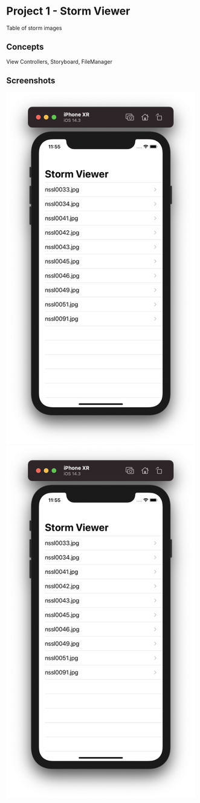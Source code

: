 # Project 1 - Storm Viewer

Table of storm images

## Concepts

View Controllers, Storyboard, FileManager

## Screenshots

<img src="Screenshots/screenshot1.png" width = 500>
<img src="Screenshots/screenshot1.png" width = 500>

